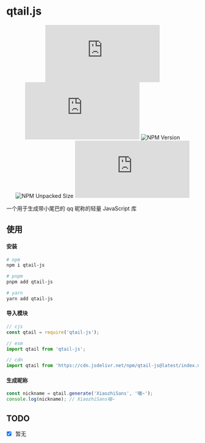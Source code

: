 # qtail.js

<div align="center">

![GitHub License](https://img.shields.io/github/license/XiaozhiSans/qtail.js?style=flat-square&logo=github)
![GitHub Repo stars](https://img.shields.io/github/stars/XiaozhiSans/qtail.js?style=flat-square&logo=github&color=#ff0)
![NPM Version](https://img.shields.io/npm/v/qtail-js?style=flat-square&logo=npm)
![NPM Unpacked Size](https://img.shields.io/npm/unpacked-size/qtail-js?style=flat-square&logo=npm)
![jsDelivr hits (npm)](https://img.shields.io/jsdelivr/npm/hw/qtail.js?style=flat-square&logo=jsdelivr&logoColor=white)

</div>

一个用于生成带小尾巴的 qq 昵称的轻量 JavaScript 库

## 使用

#### 安装
```bash install
# npm
npm i qtail-js

# pnpm
pnpm add qtail-js

# yarn
yarn add qtail-js
```

#### 导入模块
```js import
// cjs
const qtail = require('qtail-js');

// esm
import qtail from 'qtail-js';

// cdn
import qtail from 'https://cdn.jsdelivr.net/npm/qtail-js@latest/index.mjs';
```

#### 生成昵称
```js generate
const nickname = qtail.generate('XiaozhiSans', '喵~');
console.log(nickname); // XiaozhiSans⁧~喵⁦
```

## TODO
- [x] 暂无